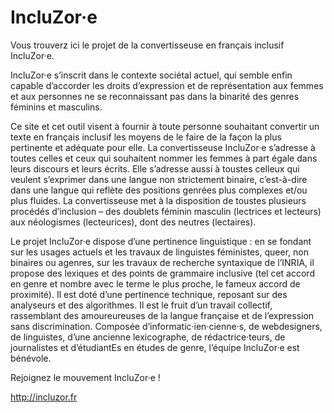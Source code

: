 # IncluZor·e

Vous trouverz ici le projet de la convertisseuse en français inclusif IncluZor·e.

IncluZor·e s’inscrit dans le contexte sociétal actuel, qui semble enfin capable d’accorder les droits d’expression et de représentation aux femmes et aux personnes ne se reconnaissant pas dans la binarité des genres féminins et masculins.

Ce site et cet outil visent à fournir à toute personne souhaitant convertir un texte en français inclusif les moyens de le faire de la façon la plus pertinente et adéquate pour elle.
La convertisseuse IncluZor·e s’adresse à toutes celles et ceux qui souhaitent nommer les femmes à part égale dans leurs discours et leurs écrits. Elle s’adresse aussi à toustes celleux qui veulent s’exprimer dans une langue non strictement binaire, c’est-à-dire dans une langue qui reflète des positions genrées plus complexes et/ou plus fluides. 
La convertisseuse met à la disposition de toustes plusieurs procédés d’inclusion – des doublets féminin masculin (lectrices et lecteurs) aux néologismes (lecteurices), dont des neutres (lectaires).

Le projet IncluZor·e dispose d’une pertinence linguistique : en se fondant sur les usages actuels et les travaux de linguistes féministes, queer, non binaires ou agenres, sur les travaux de recherche syntaxique de l’INRIA, il propose des lexiques et des points de grammaire inclusive (tel cet accord en genre et nombre avec le terme le plus proche, le fameux accord de proximité).
Il est doté d’une pertinence technique, reposant sur des analyseurs et des algorithmes.
Il est  le fruit d’un travail collectif, rassemblant des amoureureuses de la langue française et de l’expression sans discrimination.
Composée d’informatic·ien·cienne·s, de webdesigners, de linguistes, d’une ancienne lexicographe, de rédactrice·teurs, de journalistes et d’étudiantEs en études de genre, l’équipe IncluZor·e est bénévole.
    
Rejoignez le mouvement IncluZor·e !

http://incluzor.fr